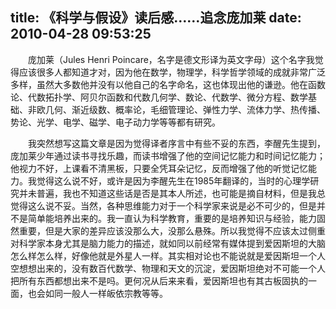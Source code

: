 title: 《科学与假设》读后感……追念庞加莱
date: 2010-04-28 09:53:25
---

 　　庞加莱（Jules Henri Poincare，名字是德文形译为英文字母）这个名字我觉得应该很多人都知道才对，因为他在数学，物理学，科学哲学领域的成就非常广泛多样，虽然大多数他并没有以他自己的名字命名，这也体现出他的谦逊。他在函数论、代数拓扑学、阿贝尔函数和代数几何学、数论、代数学、微分方程、数学基础、非欧几何、渐近级数、概率论，毛细管理论、弹性力学、流体力学、热传播、势论、光学、电学、磁学、电子动力学等等都有研究。

 　　我突然想写这篇文章是因为觉得译者序言中有些不妥的东西，李醒先生提到，庞加莱少年通过读书寻找乐趣，而读书增强了他的空间记忆能力和时间记忆能力；他视力不好，上课看不清黑板，只要全凭耳朵记忆，反而增强了他的听觉记忆能力。我觉得这么说不好，或许是因为李醒先生在1985年翻译的，当时的心理学研究并未普遍，我也不知道这些话是否是其本人所述，也可能是摘自材料，但是我总觉得这么说不妥。当然，各种思维能力对于一个科学家来说是必不可少的，但是并不是简单能培养出来的。我一直认为科学教育，重要的是培养知识与经验，能力固然重要，但是大家的差异应该没那么大，没那么悬殊。所以我觉得不应该太过侧重对科学家本身尤其是脑力能力的描述，就如同以前经常有媒体提到爱因斯坦的大脑怎么样怎么样，好像他就是外星人一样。其实相对论也不能说就是爱因斯坦一个人空想想出来的，没有数百代数学、物理和天文的沉淀，爱因斯坦绝对不可能一个人把所有东西都想出来不是吗。更何况从后来来看，爱因斯坦也有其古板固执的一面，也会如同一般人一样皈依宗教等等。